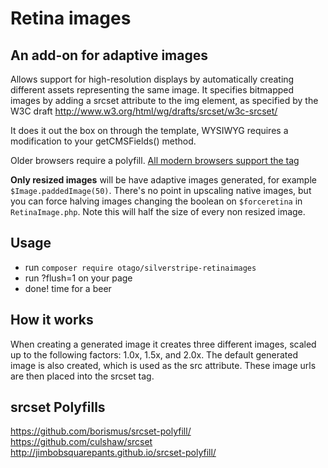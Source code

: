 # Retina images

## An add-on for adaptive images

Allows support for high-resolution displays by automatically creating different 
assets representing the same image. It specifies bitmapped images by adding a 
srcset attribute to the img element, as specified
by the W3C draft http://www.w3.org/html/wg/drafts/srcset/w3c-srcset/

It does it out the box on through the template, WYSIWYG requires a modification 
to your getCMSFields() method.

Older browsers require a polyfill. [All modern browsers support the tag](http://caniuse.com/#feat=srcset)

**Only resized images** will be have adaptive images generated, for example
```$Image.paddedImage(50)```. There's no point in upscaling native images, but
you can force halving images changing the boolean on ```$forceretina``` in ```RetinaImage.php```.
Note this will half the size of every non resized image.

## Usage

+ run ```composer require otago/silverstripe-retinaimages```
+ run ?flush=1 on your page
+ done! time for a beer


## How it works

When creating a generated image it creates three different images, scaled up to
the following factors: 1.0x, 1.5x, and 2.0x. The default generated image is 
also created, which is used as the src attribute. These image urls are then 
placed into the srcset tag.

## srcset Polyfills

https://github.com/borismus/srcset-polyfill/
https://github.com/culshaw/srcset
http://jimbobsquarepants.github.io/srcset-polyfill/
